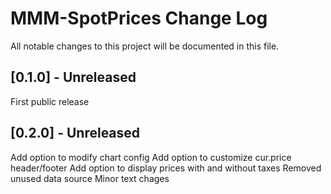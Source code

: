 # MMM-SpotPrices Change Log
All notable changes to this project will be documented in this file.


## [0.1.0] - Unreleased

First public release

## [0.2.0] - Unreleased

Add option to modify chart config
Add option to customize cur.price header/footer
Add option to display prices with and without taxes
Removed unused data source
Minor text chages
